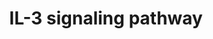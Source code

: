 ---
annotations:
- type: Pathway Ontology
  value: interleukin-3 signaling pathway
authors:
- A.Pandey
- MaintBot
- Christine Chichester
- Eweitz
description: 'Interleukin-3 belongs to a family of cytokines, which includes IL-5
  and GM-CSF. It signals through a receptor complex comprising of an IL-3 specific
  IL-3 receptor alpha subunit (IL3RA) and a common beta chain, which is shared between
  all members of this cytokine family. Binding of IL-3 to IL3RA recruits the beta
  chain to the complex, which activates the JAK/STAT, MAPK and PI 3-kinase signaling
  modules.  Source: NetPath http://www.netpath.org/pathways?path_id=NetPath_15'
last-edited: 2021-05-23
organisms:
- Mus musculus
redirect_from:
- /index.php/Pathway:WP373
- /instance/WP373
schema-jsonld:
- '@context': https://schema.org/
  '@id': https://wikipathways.github.io/pathways/WP373.html
  '@type': Dataset
  creator:
    '@type': Organization
    name: WikiPathways
  description: 'Interleukin-3 belongs to a family of cytokines, which includes IL-5
    and GM-CSF. It signals through a receptor complex comprising of an IL-3 specific
    IL-3 receptor alpha subunit (IL3RA) and a common beta chain, which is shared between
    all members of this cytokine family. Binding of IL-3 to IL3RA recruits the beta
    chain to the complex, which activates the JAK/STAT, MAPK and PI 3-kinase signaling
    modules.  Source: NetPath http://www.netpath.org/pathways?path_id=NetPath_15'
  keywords:
  - Vcl
  - Atf2
  - Selp
  - Hck
  - PILRB
  - Mras
  - Mapk3
  - ATF1
  - Gnb2l1
  - Inpp5d
  - Crk
  - Kcnip3
  - Pik3cd
  - Tnfrsf1b
  - Rapgef1
  - Stat3
  - Hras1
  - Rac2
  - Stat1
  - Mapk14
  - Fyn
  - Fes
  - Rara
  - Bad
  - Rps6kb2
  - Bax
  - Gab2
  - Gsk3b
  - Nfkb1
  - Crkl
  - Jak1
  - Gata2
  - Ppp2ca
  - Sfpi1
  - Fcer2a
  - Birc5
  - Prkca
  - Src
  - Gab1
  - Stat5a
  - Mmp9
  - Dnm1
  - Gata1
  - Prkcb
  - Lck
  - Slc2a1
  - Pxn
  - Kras
  - Mmp2
  - Bcl2l1
  - Pik3r1
  - Creb1
  - Mapk9
  - CDC42
  - Shc1
  - Gene Symbol
  - Mapk7
  - Cbl
  - Ptpn11
  - Rxra
  - Sos1
  - Raf1
  - Pik3r2
  - Ptpn6
  - Grb2
  - Rac1
  - Gsk3a
  - Bcl2
  - Stat5b
  - Stat6
  - Jak2
  - Bmx
  - Rap1a
  - Map2k1
  - Hspb1
  - Ptk2
  - IL3
  - Id1
  - Syk
  - Ywhab
  - Mapk1
  - Ywhaz
  - Matk
  - Il3ra
  - Vav1
  - Tyk2
  - SOCS2
  - Prkaca
  - Cish
  - Chek1
  - Gm2423
  - Lyn
  - Mapk8
  - Mapkapk2
  - Socs3
  - Bcl2l11
  - Tec
  - Foxo1
  - CSF2RB
  - Pik3ca
  - Akt1
  - Pak1
  license: CC0
  name: IL-3 signaling pathway
seo: CreativeWork
title: IL-3 signaling pathway
wpid: WP373
---